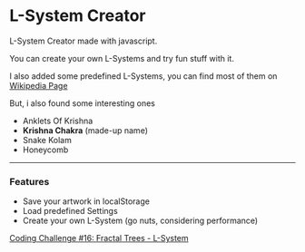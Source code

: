 # L-System Creator

L-System Creator made with javascript.

You can create your own L-Systems and try fun stuff with it.

I also added some predefined L-Systems, you can find most of them on [Wikipedia Page](https://en.wikipedia.org/wiki/L-system)


But, i also found some interesting ones
* Anklets Of Krishna
* **Krishna Chakra** (made-up name)
* Snake Kolam
* Honeycomb

------

### Features
* Save your artwork in localStorage
* Load predefined Settings
* Create your own L-System (go nuts, considering performance)



[Coding Challenge #16: Fractal Trees - L-System](https://youtu.be/E1B4UoSQMFw)